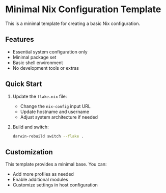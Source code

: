# Minimal Nix Configuration Template

This is a minimal template for creating a basic Nix configuration.

## Features

- Essential system configuration only
- Minimal package set
- Basic shell environment
- No development tools or extras

## Quick Start

1. Update the `flake.nix` file:
   - Change the `nix-config` input URL
   - Update hostname and username
   - Adjust system architecture if needed

2. Build and switch:
   ```bash
   darwin-rebuild switch --flake .
   ```

## Customization

This template provides a minimal base. You can:
- Add more profiles as needed
- Enable additional modules
- Customize settings in host configuration
